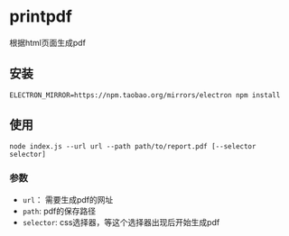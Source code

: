# printpdf

根据html页面生成pdf


## 安装

```
ELECTRON_MIRROR=https://npm.taobao.org/mirrors/electron npm install
```

## 使用

```
node index.js --url url --path path/to/report.pdf [--selector selector]
```

### 参数
- `url`： 需要生成pdf的网址
- `path`: pdf的保存路径
- `selector`: css选择器，等这个选择器出现后开始生成pdf
